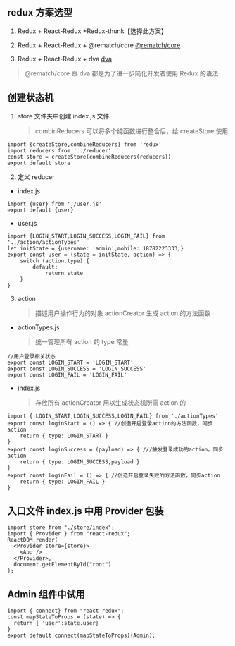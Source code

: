## redux 方案选型

1. Redux + React-Redux +Redux-thunk【选择此方案】

2. Redux + React-Redux + @rematch/core
   [@rematch/core](https://rematch.gitbook.io/handbook/)

3. Redux + React-Redux + dva
   [dva](https://dvajs.com/)

> @rematch/core 跟 dva 都是为了进一步简化开发者使用 Redux 的语法

## 创建状态机

1. store 文件夹中创建 index.js 文件
   > combinReducers 可以将多个纯函数进行整合后，给 createStore 使用

```
import {createStore,combineReducers} from 'redux'
import reducers from '../reducer'
const store = createStore(combineReducers(reducers))
export default store
```

2. 定义 reducer

- index.js

```
import {user} from './user.js'
export default {user}
```

- user.js

```
import {LOGIN_START,LOGIN_SUCCESS,LOGIN_FAIL} from '../action/actionTypes'
let initState = {username: 'admin',mobile: 18782223333,}
export const user = (state = initState, action) => {
    switch (action.type) {
        default:
            return state
    }
}
```

3. action
   > 描述用户操作行为的对象
   > actionCreator 生成 action 的方法函数

- actionTypes.js
  > 统一管理所有 action 的 type 常量

```
//用户登录相关状态
export const LOGIN_START = 'LOGIN_START'
export const LOGIN_SUCCESS = 'LOGIN_SUCCESS'
export const LOGIN_FAIL = 'LOGIN_FAIL'
```

- index.js
  > 存放所有 actionCreator
  > 用以生成状态机所需 action 的

```
import { LOGIN_START,LOGIN_SUCCESS,LOGIN_FAIL} from './actionTypes'
export const loginStart = () => { //创造开启登录action的方法函数，同步action
    return { type: LOGIN_START }
}
export const loginSuccess = (payload) => { ///触发登录成功的action，同步action
    return { type: LOGIN_SUCCESS,payload }
}
export const loginFail = () => { //创造开启登录失败的方法函数，同步action
    return { type: LOGIN_FAIL }
}
```

## 入口文件 index.js 中用 Provider 包装

```
import store from "./store/index";
import { Provider } from "react-redux";
ReactDOM.render(
  <Provider store={store}>
    <App />
  </Provider>,
  document.getElementById("root")
);
```

## Admin 组件中试用

```
import { connect} from "react-redux";
const mapStateToProps = (state) => {
  return { 'user':state.user}
}
export default connect(mapStateToProps)(Admin);
```
